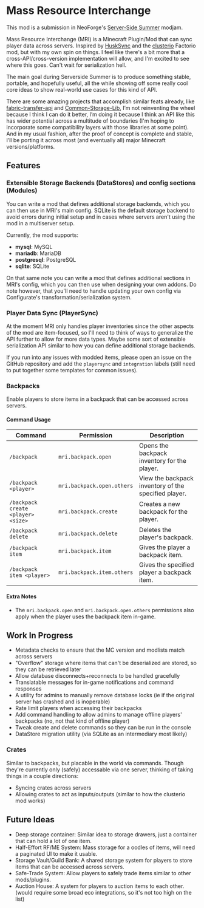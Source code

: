 # Mass Resource Interchange

This mod is a submission in NeoForge's [Server-Side Summer](<https://neoforged.net/news/2025serversidesummer/>) modjam.

Mass Resource Interchange (MRI) is a Minecraft Plugin/Mod that can sync player data across servers. Inspired by
[HuskSync](https://www.spigotmc.org/resources/husksync-1-16-1-19-synchronize-player-inventories-data-cross-server.97144/) and the [clusterio](<https://github.com/clusterio/clusterio>) Factorio mod, but with my own spin on
things. I feel like there's a bit more that a cross-API/cross-version implementation will allow, and I'm excited to see
where this goes. Can't wait for serialization hell.

The main goal during Serverside Summer is to produce something stable, portable, and hopefully useful, all the while
showing off some really cool core ideas to show real-world use cases for this kind of API.

There are some amazing projects that accomplish similar feats already, like
[fabric-transfer-api](<https://wiki.fabricmc.net/tutorial:transfer-api>) and
[Common-Storage-Lib](<https://github.com/terrarium-earth/Common-Storage-Lib>), I’m not reinventing the wheel because I
think I can do it better, I’m doing it because I think an API like this has wider potential across a multitude of
boundaries (I'm hoping to incorporate some compatibility layers with those libraries at some point).
And in my usual fashion, after the proof of concept is complete and stable, I’ll be porting it across most
(and eventually all) major Minecraft versions/platforms.

## Features

### Extensible Storage Backends (DataStores) and config sections (Modules)

You can write a mod that defines additional storage backends, which you can then use in MRI's main config.
SQLite is the default storage backend to avoid errors during initial setup and in cases where servers aren't using the
mod in a multiserver setup.

Currently, the mod supports:

- **mysql**: MySQL
- **mariadb**: MariaDB
- **postgresql**: PostgreSQL
- **sqlite**: SQLite

On that same note you can write a mod that defines additional sections in MRI's config, which you can then use when
designing your own addons. Do note however, that you'll need to handle updating your own config via Configurate's
transformation/serialization system.

### Player Data Sync (PlayerSync)

At the moment MRI only handles player inventories since the other aspects of the mod are item-focused, so I'll need to
think of ways to generalize the API further to allow for more data types. Maybe some sort of extensible serialization
API similar to how you can define additional storage backends.

If you run into any issues with modded items, please open an issue on the GitHub repository and add the `playersync`
and `integration` labels (still need to put together some templates for common issues).

### Backpacks

Enable players to store items in a backpack that can be accessed across servers.

#### Command Usage

| Command                            | Permission                 | Description                                          |
|------------------------------------|----------------------------|------------------------------------------------------|
| `/backpack`                        | `mri.backpack.open`        | Opens the backpack inventory for the player.         |
| `/backpack <player>`               | `mri.backpack.open.others` | View the backpack inventory of the specified player. |
| `/backpack create <player> <size>` | `mri.backpack.create`      | Creates a new backpack for the player.               |
| `/backpack delete` <player>        | `mri.backpack.delete`      | Deletes the player's backpack.                       |
| `/backpack item` <player>          | `mri.backpack.item`        | Gives the player a backpack item.                    |
| `/backpack item <player>`          | `mri.backpack.item.others` | Gives the specified player a backpack item.          |

#### Extra Notes

- The `mri.backpack.open` and `mri.backpack.open.others` permissions also apply when the player uses the backpack item in-game.

## Work In Progress

- Metadata checks to ensure that the MC version and modlists match across servers
- "Overflow" storage where items that can't be deserialized are stored, so they can be retrieved later
- Allow database disconnects+reconnects to be handled gracefully
- Translatable messages for in-game notifications and command responses
- A utility for admins to manually remove database locks (ie if the original server has crashed and is inoperable)
- Rate limit players when accessing their backpacks
- Add command handling to allow admins to manage offline players' backpacks (no, not that kind of offline player)
- Tweak create and delete commands so they can be run in the console
- DataStore migration utility (via SQLite as an intermediary most likely)

### Crates

Similar to backpacks, but placable in the world via commands. Though they're currently only (safely) accessable via one
server, thinking of taking things in a couple directions:
- Syncing crates across servers
- Allowing crates to act as inputs/outputs (similar to how the clusterio mod works)

[//]: # (TODO: Add additonal notes on command usage)

## Future Ideas

- Deep storage container: Similar idea to storage drawers, just a container that can hold a lot of one item.
- Half-Effort RF/ME System: Mass storage for a oodles of items, will need a paginated UI to make it usable.
- Storage Vault/Guild Bank: A shared storage system for players to store items that can be accessed across servers.
- Safe-Trade System: Allow players to safely trade items similar to other mods/plugins.
- Auction House: A system for players to auction items to each other. (would require some broad eco integrations, so it's not too high on the list)
